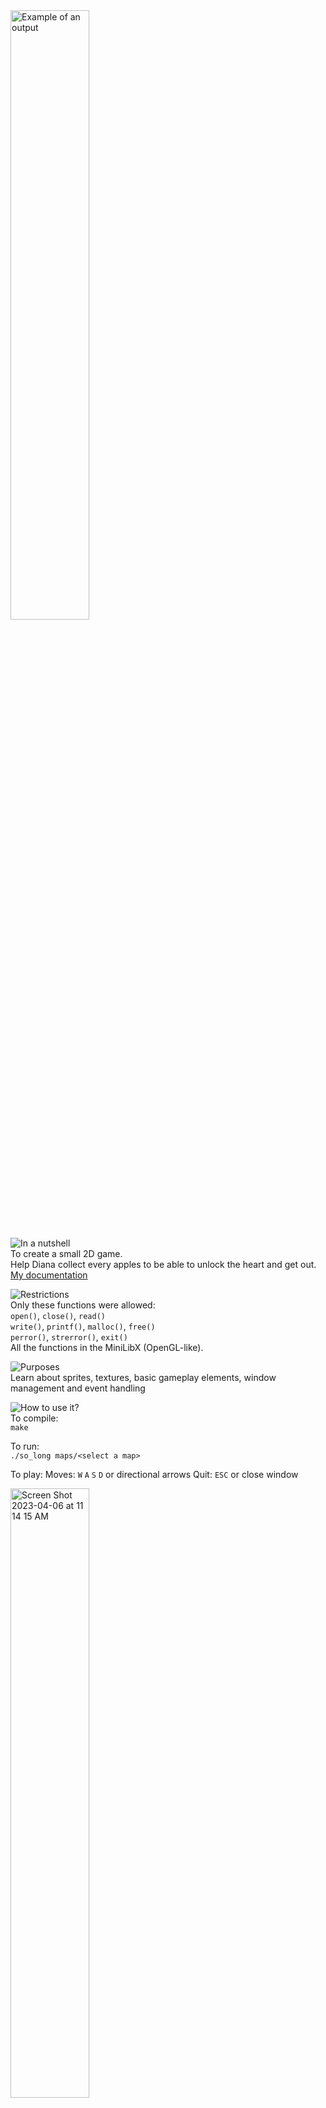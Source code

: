 <img width="50%" alt="Example of an output" src="https://user-images.githubusercontent.com/84449287/230330980-6bb40204-50eb-4034-8f1f-2d151b3a1071.png">

![In a nutshell][nutshell]</br>
To create a small 2D game.</br>
Help Diana collect every apples to be able to unlock the heart and get out.</br>
[My documentation](https://nadc.notion.site/So-Long-fa53e104ea2c4aadae0b2b2cf9e6c524)

![Restrictions][restrictions]</br>
Only these functions were allowed:</br>
`open()`, `close()`, `read()`</br>
`write()`, `printf()`, `malloc()`, `free()`</br>
`perror()`, `strerror()`, `exit()`</br>
All the functions in the MiniLibX (OpenGL-like).

![Purposes][purposes]</br>
Learn about sprites, textures, basic gameplay elements, window management and event handling</br>

![How to use it?][howto]</br>
To compile:</br>
``make``</br>

To run:</br>
``./so_long maps/<select a map>``</br>

To play:
Moves: `W` `A` `S` `D` or directional arrows
Quit: `ESC` or close window

<img width="50%" alt="Screen Shot 2023-04-06 at 11 14 15 AM" src="https://user-images.githubusercontent.com/84449287/230331851-31bed31e-546d-447a-92bc-36db898e484a.png">

Here is an example with `./so_long maps/map02.ber` as arguments:

<img width="40%" alt="Gameplay" src="https://user-images.githubusercontent.com/84449287/230403369-a2c9d3fd-b825-4396-9c7e-165fc4561f18.gif">

[nutshell]: https://img.shields.io/badge/-In%20a%20nutshell-blue?style=for-the-badge "In a nutshell"
[restrictions]: https://img.shields.io/badge/-Restrictions-blue?style=for-the-badge "Restrictions"
[purposes]: https://img.shields.io/badge/-Purposes-blue?style=for-the-badge "Purposes"
[howto]: https://img.shields.io/badge/-How%20to%20use%20it-blue?style=for-the-badge "How to use it?"





